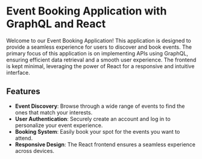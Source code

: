 # Event Booking Application with GraphQL and React
Welcome to our Event Booking Application! This application is designed to provide a seamless experience for users to discover and book events. The primary focus of this application is on implementing APIs using GraphQL, ensuring efficient data retrieval and a smooth user experience. The frontend is kept minimal, leveraging the power of React for a responsive and intuitive interface.


## Features

- **Event Discovery**: Browse through a wide range of events to find the ones that match your interests.
- **User Authentication**: Securely create an account and log in to personalize your event experience.
- **Booking System**: Easily book your spot for the events you want to attend.
- **Responsive Design**: The React frontend ensures a seamless experience across devices.
